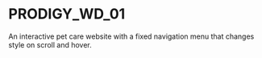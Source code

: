 # PRODIGY_WD_01
An interactive pet care website with a fixed navigation menu that changes style on scroll and hover.
